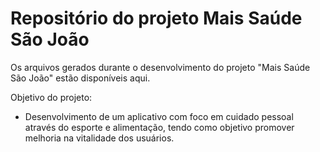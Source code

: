 # Repositório do projeto Mais Saúde São João 

Os arquivos gerados durante o desenvolvimento do projeto "Mais Saúde São João" estão disponíveis aqui.

Objetivo do projeto:
- Desenvolvimento de um aplicativo com foco em cuidado pessoal
através do esporte e alimentação, tendo como objetivo promover melhoria na
vitalidade dos usuários.
